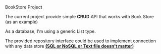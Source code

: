 BookStore Project

The current project provide simple <b>CRUD</b> API that works with Book Store (as an example)

As a database, I'm using a generic List type.

The provided repository interface could be used to implement connection with any data store <u><b>(SQL or NoSQL or Text file doesn't matter)<b/><u/>
